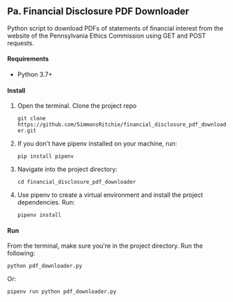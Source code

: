 ## Pa. Financial Disclosure PDF Downloader

Python script to download PDFs of statements of financial interest from the website of the Pennsylvania Ethics
 Commission using GET and POST requests.

#### Requirements

- Python 3.7+

#### Install

1. Open the terminal. Clone the project repo

    `git clone https://github.com/SimmonsRitchie/financial_disclosure_pdf_downloader.git`

2. If you don't have pipenv installed on your machine, run:

    `pip install pipenv`

3. Navigate into the project directory:

    `cd financial_disclosure_pdf_downloader`
     
4. Use pipenv to create a virtual environment and install the project 
dependencies. Run:

    `pipenv install`

#### Run

From the terminal, make sure you're in the project directory. Run the following:

```python pdf_downloader.py```

Or:

```pipenv run python pdf_downloader.py```
